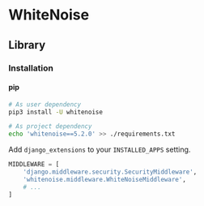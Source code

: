 # WhiteNoise

## Library

### Installation

#### pip

```sh
# As user dependency
pip3 install -U whitenoise

# As project dependency
echo 'whitenoise==5.2.0' >> ./requirements.txt
```

Add `django_extensions` to your `INSTALLED_APPS` setting.

```py
MIDDLEWARE = [
    'django.middleware.security.SecurityMiddleware',
    'whitenoise.middleware.WhiteNoiseMiddleware',
    # ...
]
```
